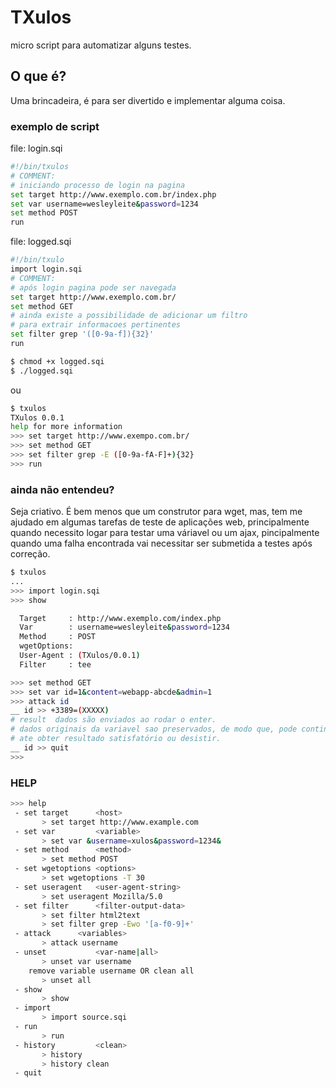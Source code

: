 TXulos
======

micro script para automatizar alguns testes.

## O que é?

Uma brincadeira, é para ser divertido e implementar alguma coisa.

### exemplo de script
  file: login.sqi

  ```Bash
  #!/bin/txulos
  # COMMENT:
  # iniciando processo de login na pagina
  set target http://www.exemplo.com.br/index.php
  set var username=wesleyleite&password=1234
  set method POST
  run
  ```
  file: logged.sqi
  ```Bash
  #!/bin/txulo
  import login.sqi
  # COMMENT:
  # após login pagina pode ser navegada
  set target http://www.exemplo.com.br/
  set method GET
  # ainda existe a possibilidade de adicionar um filtro
  # para extrair informacoes pertinentes
  set filter grep '([0-9a-f]){32}'
  run
  ```

  ```Bash
  $ chmod +x logged.sqi
  $ ./logged.sqi
  ```

  ou
  ```Bash
  $ txulos
  TXulos 0.0.1
  help for more information
  >>> set target http://www.exempo.com.br/
  >>> set method GET
  >>> set filter grep -E ([0-9a-fA-F]+){32}
  >>> run
  ```

### ainda não entendeu?

  Seja criativo.
  É bem menos que um construtor para wget, mas, tem me ajudado em algumas tarefas de teste de aplicações web,
  principalmente quando necessito logar para testar uma váriavel ou um ajax, pincipalmente quando uma falha
  encontrada vai necessitar ser submetida a testes após correção.

  ```Bash
  $ txulos
  ...
  >>> import login.sqi
  >>> show

    Target     : http://www.exemplo.com/index.php
    Var        : username=wesleyleite&password=1234
    Method     : POST
    wgetOptions:
    User-Agent : (TXulos/0.0.1)
    Filter     : tee

  >>> set method GET
  >>> set var id=1&content=webapp-abcde&admin=1
  >>> attack id
  __ id >> +3389=(XXXXX)
  # result  dados são enviados ao rodar o enter.
  # dados originais da variavel sao preservados, de modo que, pode continuar tentando
  # ate obter resultado satisfatório ou desistir.
  __ id >> quit
  >>>
  ```

### HELP
  ```Bash
  >>> help
   - set target      <host>
         > set target http://www.example.com
   - set var         <variable>
         > set var &username=xulos&password=1234&
   - set method      <method>
         > set method POST
   - set wgetoptions <options>
         > set wgetoptions -T 30
   - set useragent   <user-agent-string>
         > set useragent Mozilla/5.0
   - set filter      <filter-output-data>
         > set filter html2text
         > set filter grep -Ewo '[a-f0-9]+'
   - attack      <variables>
         > attack username
   - unset           <var-name|all>
         > unset var username
      remove variable username OR clean all
         > unset all
   - show
         > show
   - import
         > import source.sqi
   - run
         > run
   - history         <clean>
         > history
         > history clean
   - quit
   ```

